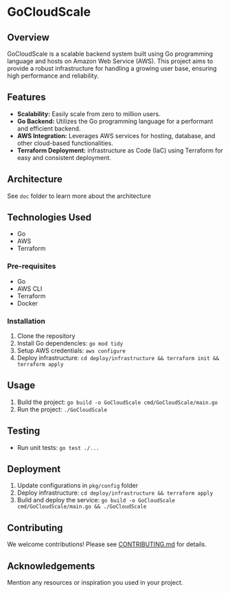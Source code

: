 # GoCloudScale

## Overview

GoCloudScale is a scalable backend system built using Go programming language and hosts on Amazon Web Service (AWS). This project aims to provide a robust infrastructure for handling a growing user base, ensuring high performance and reliability.

## Features

- **Scalability:** Easily scale from zero to million users.
- **Go Backend:** Utilizes the Go programming language for a performant and efficient backend.
- **AWS Integration:** Leverages AWS services for hosting, database, and other cloud-based functionalities.
- **Terraform Deployment:** infrastructure as Code (IaC) using Terraform for easy and consistent deployment.

## Architecture

See `doc` folder to learn more about the architecture

## Technologies Used

- Go
- AWS
- Terraform

### Pre-requisites

- Go
- AWS CLI
- Terraform
- Docker

### Installation

1. Clone the repository
1. Install Go dependencies: `go mod tidy`
1. Setup AWS credentials: `aws configure`
1. Deploy infrastructure: `cd deploy/infrastructure && terraform init && terraform apply`

## Usage 

1. Build the project: `go build -o GoCloudScale cmd/GoCloudScale/main.go`
1. Run the project: `./GoCloudScale`

## Testing 

- Run unit tests: `go test ./...`

## Deployment

1. Update configurations in `pkg/config` folder 
1. Deploy infrastructure: `cd deploy/infrastructure && terraform apply`
1. Build and deploy the service: `go build -o GoCloudScale cmd/GoCloudScale/main.go && ./GoCloudScale`

## Contributing

We welcome contributions! Please see [CONTRIBUTING.md](CONTRIBUTING.md) for details.

## Acknowledgements

Mention any resources or inspiration you used in your project.

